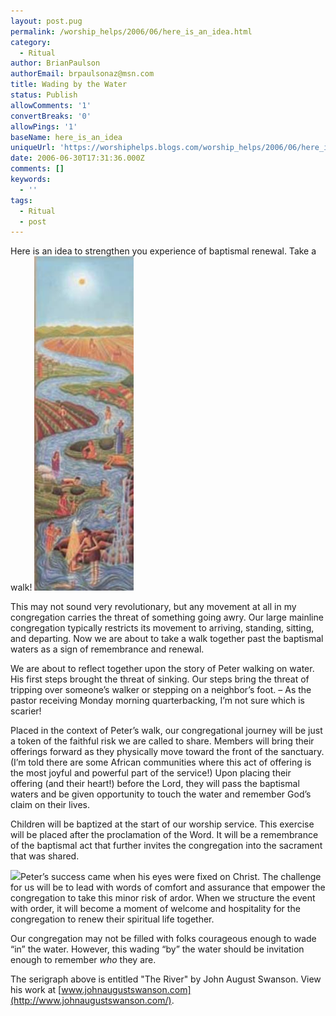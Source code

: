 ```yaml
---
layout: post.pug
permalink: /worship_helps/2006/06/here_is_an_idea.html 
category:
  - Ritual
author: BrianPaulson
authorEmail: brpaulsonaz@msn.com
title: Wading by the Water
status: Publish
allowComments: '1'
convertBreaks: '0'
allowPings: '1'
baseName: here_is_an_idea
uniqueUrl: 'https://worshiphelps.blogs.com/worship_helps/2006/06/here_is_an_idea.html '
date: 2006-06-30T17:31:36.000Z
comments: []
keywords:
  - ''
tags:
  - Ritual
  - post
---
```

Here is an idea to strengthen you experience of baptismal renewal. Take a walk! [![River_2](/img/river_2.jpg "River_2")](http://worshiphelps.blogs.com/.shared/image.html?/photos/uncategorized/river_2.jpg)

This may not sound very revolutionary, but any movement at all in my congregation carries the threat of something going awry. Our large mainline congregation typically restricts its movement to arriving, standing, sitting, and departing. Now we are about to take a walk together past the baptismal waters as a sign of remembrance and renewal.

We are about to reflect together upon the story of Peter walking on water. His first steps brought the threat of sinking. Our steps bring the threat of tripping over someone’s walker or stepping on a neighbor’s foot. – As the pastor receiving Monday morning quarterbacking, I’m not sure which is scarier!

Placed in the context of Peter’s walk, our congregational journey will be just a token of the faithful risk we are called to share. Members will bring their offerings forward as they physically move toward the front of the sanctuary. (I’m told there are some African communities where this act of offering is the most joyful and powerful part of the service!) Upon placing their offering (and their heart!) before the Lord, they will pass the baptismal waters and be given opportunity to touch the water and remember God’s claim on their lives.

Children will be baptized at the start of our worship service. This exercise will be placed after the proclamation of the Word. It will be a remembrance of the baptismal act that further invites the congregation into the sacrament that was shared.

![](file:///C:/DOCUME~1/RONRIE~1/LOCALS~1/Temp/moz-screenshot-3.jpg)Peter’s success came when his eyes were fixed on Christ. The challenge for us will be to lead with words of comfort and assurance that empower the congregation to take this minor risk of ardor. When we structure the event with order, it will become a moment of welcome and hospitality for the congregation to renew their spiritual life together.

Our congregation may not be filled with folks courageous enough to wade “in” the water. However, this wading “by” the water should be invitation enough to remember _who_ they are.

The serigraph above is entitled "The River" by John August Swanson. View his work at [www.johnaugustswanson.com](http://www.johnaugustswanson.com/).